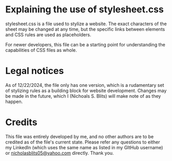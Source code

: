 # Explaining the use of stylesheet.css

stylesheet.css is a file used to stylize a website. The exact characters of the sheet may be changed at any time, but the specific links between elements and CSS rules are used as placeholders.

For newer developers, this file can be a starting point for understanding the capabilities of CSS files as whole.

# Legal notices

As of 12/22/2024, the file only has one version, which is a rudamentary set of stylizing rules as a building block for website development. Changes may be made in the future, which I (Nichoals S. Blits) will make note of as they happen.

# Credits

This file was entirely developed by me, and no other authors are to be credited as of the file's current state.
Please refer any questions to either my LinkedIn (which uses the same name as listed in my GItHub username) or nicholasblits05@yahoo.com directly. Thank you.